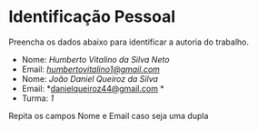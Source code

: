 # Identificação Pessoal

Preencha os dados abaixo para identificar a autoria do trabalho.

- Nome: *Humberto Vitalino da Silva Neto*
- Email: *humbertovitalino1@gmail.com*
- Nome: *João Daniel Queiroz da Silva*
- Email: *danielqueiroz44@gmail.com *
- Turma: *1*

Repita os campos Nome e Email caso seja uma dupla
